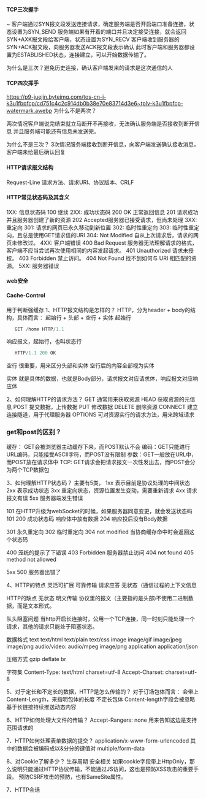 <!--
 * @Descripttion: 
 * @Author: ZJ
 * @Date: 2022-02-18 10:58:41
 * @LastEditors: ZJ
 * @LastEditTime: 2022-03-07 17:59:37
-->
#### TCP三次握手
~ 客户端通过SYN报文段发送连接请求，确定服务端是否开启端口准备连接，状态设置为SYN_SEND
服务端如果有开着的端口并且决定接受连接，就会返回SYN+AXK报文段给客户端，状态设置为SYN_RECV
客户端收到服务器的SYN+ACK报文段，向服务器发送ACK报文段表示确认
此时客户端和服务器都设置为ESTABLISHED状态，连接建立，可以开始数据传输了。


为什么是三次？避免历史连接，确认客户端发来的请求是这次通信的人

#### TCP四次挥手

https://p9-juejin.byteimg.com/tos-cn-i-k3u1fbpfcp/cd751c4c2c914db0b38e70e83714d3e6~tplv-k3u1fbpfcp-watermark.awebp
为什么不是两次？

两次情况客户端说完结束就立马断开不再接收，无法确认服务端是否接收到断开信息
并且服务端可能还有信息未发送完。

为什么不是三次？
3次情况服务端接收到断开信息，向客户端发送确认接收消息，客户端未给最后确认回复


#### HTTP请求报文结构

Request-Line   请求方法、请求URI、协议版本、CRLF

#### HTTP常见状态码及其含义
1XX: 信息状态码
100 继续
2XX: 成功状态码
200 OK 正常返回信息
201 请求成功并且服务器创建了新的资源
202 Accepted服务器已接受请求，但尚未处理
3XX: 重定向
301: 请求的网页已永久移动到新位置
302: 临时性重定向
303: 临时性重定向，且总是使用GET请求信的URI
304: Not Modified 自从上次请求后，请求的网页未修改过。
4XX: 客户端错误
400 Bad Request 服务器无法理解请求的格式，客户端不应当尝试再次使用相同的内容发起请求。
401 Unauthorized 请求未授权。
403 Forbidden 禁止访问。
404 Not Found 找不到如何与 URI 相匹配的资源。
5XX: 服务器错误

#### web安全

#### Cache-Control
用于判断强缓存
1、HTTP报文结构是怎样的？
HTTP，分为header + body的结构，具体而言：
起始行 + 头部 + 空行 + 实体
起始行
```js
   GET /home HTTP/1.1
```

响应报文，起始行，也叫状态行
```js
   HTTP/1.1 200 OK
```

空行
很重要，用来区分头部和实体
空行后的内容全部视为实体

实体
就是具体的数据，也就是Body部分，请求报文对应请求体，响应报文对应响应体

2、如何理解HTTP的请求方法？
GET 通常用来获取资源
HEAD 获取资源的元信息
POST 提交数据，上传数据
PUT 修改数据
DELETE 删除资源
CONNECT 建立连接隧道，用于代理服务器
OPTIONS 可对资源实行的请求方法，用来跨域请求

### get和post的区别？
缓存： GET会被浏览器主动缓存下来，而POST默认不会
编码：GET只能进行URL编码，只能接受ASCII字符，而POST没有限制
参数：GET一般放在URL中，而POST放在请求体中
TCP: GET请求会把请求报文一次性发出去，而POST会分为两个TCP数据包

3、如何理解HTTP状态码？
主要有5类，
1xx 表示目前是协议处理的中间状态
2xx 表示成功状态
3xx 重定向状态，资源位置发生变动，需要重新请求
4xx 请求报文有误
5xx 服务器端发生错误

101 在HTTP升级为webSocket的时候，如果服务器同意变更，就会发送状态码101
200 成功状态码 响应体中放有数据
204 响应投后没有Body数据

301  永久重定向
302  临时重定向
304  not modified 当协商缓存命中时会返回这个状态码

400 笼统的提示了下错误
403 Forbidden 服务器禁止访问
404 not found
405 method not allowed

5xx
500 服务器出错了

4、HTTP的特点
灵活可扩展  可靠传输   请求应答  无状态（通信过程的上下文信息

HTTP的缺点
无状态
明文传输 协议里的报文（主要指的是头部)不使用二进制数据，而是文本形式。

队头阻塞问题
当http开启长连接时，公用一个TCP连接，同一时刻只能处理一个请求，其他的请求只能处于阻塞状态。


数据格式
text text/html text/plain text/css
image   image/gif image/jpeg image/png
audio/video: audio/mpeg image/png
application  application/json 

压缩方式
gzip   deflate  br

字符集
Content-Type: text/html   charset=utf-8
Accept-Charset: charset=utf-8

5、对于定长和不定长的数据，HTTP是怎么传输的？
对于订场包体而言：  会带上Content-Length，来指明包体的长度
不定长包体   Content-length字段会被忽略  基于长链接持续推送动态内容

6、HTTP如何处理大文件的传输？
Accept-Rangers: none  用来告知这边是支持范围请求的

7、HTTP如何处理表单数据的提交？
application/x-www-form-urlencoded   其中的数据会被编码成以&分分的键值对
multiple/form-data     

8、对Cookie了解多少？
生存周期
安全相关 
如果cookie字段带上HttpOnly，那么说明只能通过HTTP协议传输，不能通过JS访问，这也是预防XSS攻击的重要手段。
预防CSRF攻击的预防，也有SameSite属性。

7、HTTP会话







